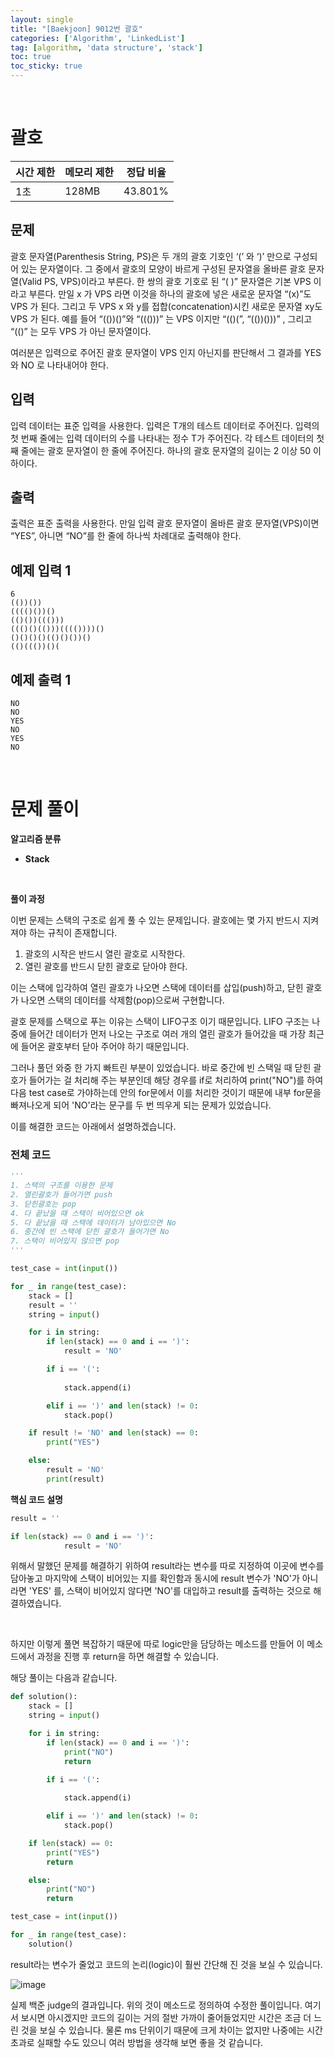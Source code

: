 ```yaml
---
layout: single
title: "[Baekjoon] 9012번 괄호"
categories: ['Algorithm', 'LinkedList']
tag: [algorithm, 'data structure', 'stack']
toc: true
toc_sticky: true
---
```


<br>

# 괄호

| 시간 제한 | 메모리 제한 | 정답 비율 |
| --------- | ----------- | --------- |
| 1초       | 128MB       | 43.801%   |

## 문제

괄호 문자열(Parenthesis String, PS)은 두 개의 괄호 기호인 ‘(’ 와 ‘)’ 만으로 구성되어 있는 문자열이다. 그 중에서 괄호의 모양이 바르게 구성된 문자열을 올바른 괄호 문자열(Valid PS, VPS)이라고 부른다. 한 쌍의 괄호 기호로 된 “( )” 문자열은 기본 VPS 이라고 부른다. 만일 x 가 VPS 라면 이것을 하나의 괄호에 넣은 새로운 문자열 “(x)”도 VPS 가 된다. 그리고 두 VPS x 와 y를 접합(concatenation)시킨 새로운 문자열 xy도 VPS 가 된다. 예를 들어 “(())()”와 “((()))” 는 VPS 이지만 “(()(”, “(())()))” , 그리고 “(()” 는 모두 VPS 가 아닌 문자열이다. 

여러분은 입력으로 주어진 괄호 문자열이 VPS 인지 아닌지를 판단해서 그 결과를 YES 와 NO 로 나타내어야 한다. 

## 입력

입력 데이터는 표준 입력을 사용한다. 입력은 T개의 테스트 데이터로 주어진다. 입력의 첫 번째 줄에는 입력 데이터의 수를 나타내는 정수 T가 주어진다. 각 테스트 데이터의 첫째 줄에는 괄호 문자열이 한 줄에 주어진다. 하나의 괄호 문자열의 길이는 2 이상 50 이하이다. 

## 출력

출력은 표준 출력을 사용한다. 만일 입력 괄호 문자열이 올바른 괄호 문자열(VPS)이면 “YES”, 아니면 “NO”를 한 줄에 하나씩 차례대로 출력해야 한다. 

## 예제 입력 1

```
6
(())())
(((()())()
(()())((()))
((()()(()))(((())))()
()()()()(()()())()
(()((())()(
```

## 예제 출력 1

```
NO
NO
YES
NO
YES
NO
```

<br>

# 문제 풀이

**알고리즘 분류**

- **Stack**

<br>

**풀이 과정**

이번 문제는 스택의 구조로 쉽게 풀 수 있는 문제입니다. 괄호에는 몇 가지 반드시 지켜져야 하는 규칙이 존재합니다.

1. 괄호의 시작은 반드시 열린 괄호로 시작한다.
2. 열린 괄호를 반드시 닫힌 괄호로 닫아야 한다.

이는 스택에 입각하여 열린 괄호가 나오면 스택에 데이터를 삽입(push)하고, 닫힌 괄호가 나오면 스택의 데이터를 삭제함(pop)으로써 구현합니다.

괄호 문제를 스택으로 푸는 이유는 스택이 LIFO구조 이기 때문입니다. LIFO 구조는 나중에 들어간 데이터가 먼저 나오는 구조로 여러 개의 열린 괄호가 들어갔을 때 가장 최근에 들어온 괄호부터 닫아 주어야 하기 때문입니다.

그러나 풀던 와중 한 가지 빠트린 부분이 있었습니다. 바로 중간에 빈 스택일 때 닫힌 괄호가 들어가는 걸 처리해 주는 부분인데 해당 경우를 if로 처리하여 print("NO")를 하여 다음 test case로 가야하는데 안의 for문에서 이를 처리한 것이기 때문에 내부 for문을 빠져나오게 되어 'NO'라는 문구를 두 번 띄우게 되는 문제가 있었습니다.

이를 해결한 코드는 아래에서 설명하겠습니다.

### 전체 코드

```python
'''
1. 스택의 구조를 이용한 문제
2. 열린괄호가 들어가면 push
3. 닫힌괄호는 pop
4. 다 끝났을 때 스택이 비어있으면 ok
5. 다 끝났을 때 스택에 데이터가 남아있으면 No
6. 중간에 빈 스택에 닫힌 괄호가 들어가면 No
7. 스택이 비어있지 않으면 pop
'''

test_case = int(input())

for _ in range(test_case):
    stack = []
    result = ''
    string = input()

    for i in string:
        if len(stack) == 0 and i == ')':
            result = 'NO'

        if i == '(':
            
            stack.append(i)

        elif i == ')' and len(stack) != 0:
            stack.pop()

    if result != 'NO' and len(stack) == 0:
        print("YES")

    else:
        result = 'NO'
        print(result)
```



**핵심 코드 설명**

```python
result = ''

if len(stack) == 0 and i == ')':
            result = 'NO'
```

위해서 말했던 문제를 해결하기 위하여 result라는 변수를 따로 지정하여 이곳에 변수를 담아놓고 마지막에 스택이 비어있는 지를 확인함과 동시에 result 변수가 'NO'가 아니라면  'YES' 를, 스택이 비어있지 않다면  'NO'를 대입하고 result를 출력하는 것으로 해결하였습니다.

<br>

하지만 이렇게 풀면 복잡하기 때문에 따로 logic만을 담당하는 메소드를 만들어 이 메소드에서 과정을 진행 후 return을 하면 해결할 수 있습니다.

해당 풀이는 다음과 같습니다.

```python
def solution():
    stack = []
    string = input()

    for i in string:
        if len(stack) == 0 and i == ')':
            print("NO")
            return

        if i == '(':
            
            stack.append(i)

        elif i == ')' and len(stack) != 0:
            stack.pop()

    if len(stack) == 0:
        print("YES")
        return

    else:
        print("NO")
        return

test_case = int(input())

for _ in range(test_case):
    solution()
```

result라는 변수가 줄었고 코드의 논리(logic)이 훨씬 간단해 진 것을 보실 수 있습니다.



![image](https://user-images.githubusercontent.com/79521972/153754089-2d191f02-cfd2-4e15-8871-ea4302efb9e5.png)

실제 백준 judge의 결과입니다. 위의 것이 메소드로 정의하여 수정한 풀이입니다. 여기서 보시면 아시겠지만 코드의 길이는 거의 절반 가까이 줄어들었지만 시간은 조금 더 느린 것을 보실 수 있습니다. 물론 ms 단위이기 때문에 크게 차이는 없지만 나중에는 시간 초과로 실패할 수도 있으니 여러 방법을 생각해 보면 좋을 것 같습니다.
